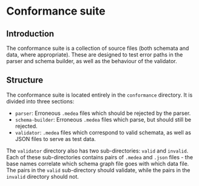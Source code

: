 # Conformance suite

## Introduction

The conformance suite is a collection of source files (both schemata and data,
where appropriate). These are designed to test error paths in the parser and
schema builder, as well as the behaviour of the validator.

## Structure

The conformance suite is located entirely in the ``conformance`` directory. It
is divided into three sections:

* ``parser``: Erroneous ``.medea`` files which should be rejected by the 
  parser.
* ``schema-builder``: Erroneous ``.medea`` files which parse, but should still
  be rejected.
* ``validator``: ``.medea`` files which correspond to valid schemata, as well as
  JSON files to serve as test data.

The ``validator`` directory also has two sub-directories: ``valid`` and
``invalid``. Each of these sub-directories contains pairs of ``.medea`` and
``.json`` files - the base names correlate which schema graph file goes with
which data file. The pairs in the ``valid`` sub-directory should validate, while
the pairs in the ``invalid`` directory should not.

